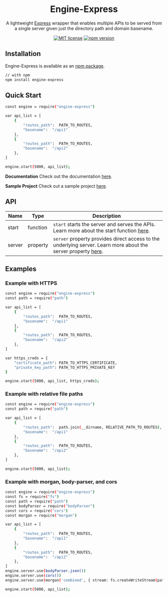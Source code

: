 <h1 align="center">Engine-Express</h1>

<div align="center">

A lightweight [Express](https://expressjs.com/) wrapper that enables multiple APIs to be served from a single server given just the directory path and domain basename.

[![MIT license](https://img.shields.io/badge/license-MIT-blue.svg)](https://github.com/matthewgferrari/engine-express/blob/main/LICENSE)
[![npm version](https://img.shields.io/npm/v/express-engine)](https://www.npmjs.com/package/express-engine)
</div>

## Installation
Engine-Express is available as an [npm package](https://www.npmjs.com/package/engine-express).

```sh
// with npm
npm install engine-express
```
## Quick Start
```sh
const engine = require("engine-express")

var api_list = [
	{
		"routes_path":  PATH_TO_ROUTES,
		"basename":  "/api1"
	},
	{
		"routes_path":  PATH_TO_ROUTES,
		"basename":  "/api2"
	},
]

engine.start(5000, api_list);
```

**Documentation**
Check out the documentation <a href = "/docs">here</a>.

**Sample Project**
Check out a sample project <a href = "/example">here</a>.

## API
Name | Type | Description
-----|------|---------
start| function| `start` starts the server and serves the APIs. Learn more about the start function <a href = "/documentation">here</a>.
server| property| `server` property provides direct access to the underlying server. Learn more about the server property <a href = "/documentation">here</a>.

## Examples
### Example with HTTPS
```sh
const engine = require("engine-express")
const path = require("path")

var api_list = [
	{
		"routes_path":  PATH_TO_ROUTES,
		"basename":  "/api1"
	},
	{
		"routes_path":  PATH_TO_ROUTES,
		"basename":  "/api2"
	},
]

var https_creds = {
    "certificate_path": PATH_TO_HTTPS_CERTIFICATE,
    "private_key_path": PATH_TO_HTTPS_PRIVATE_KEY
}

engine.start(5000, api_list, https_creds);
```
### Example with relative file paths
```sh
const engine = require("engine-express")
const path = require("path")

var api_list = [
	{
		"routes_path":  path.join(__dirname, RELATIVE_PATH_TO_ROUTES),
		"basename":  "/api1"
	},
	{
		"routes_path":  PATH_TO_ROUTES,
		"basename":  "/api2"
	},
]

engine.start(5000, api_list);
```
### Example with morgan, body-parser, and cors
```sh
const engine = require("engine-express")
const fs = require("fs")
const path = require("path")
const bodyParser = require("bodyParser")
const cors = require("cors")
const morgan = require("morgan")

var api_list = [
	{
		"routes_path":  PATH_TO_ROUTES,
		"basename":  "/api1"
	},
	{
		"routes_path":  PATH_TO_ROUTES,
		"basename":  "/api2"
	},
]
engine.server.use(bodyParser.json())
engine.server.use(cors())
engine.server.use(morgan('combined', { stream: fs.createWriteStream(path.join(__dirname, '../engine-express.log'), { flags: 'a' }) }))

engine.start(5000, api_list);
```